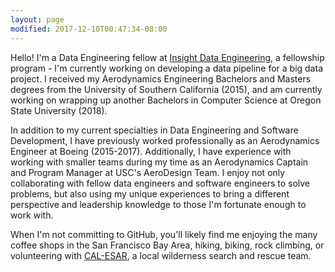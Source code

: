 ```yaml
---
layout: page
modified: 2017-12-10T00:47:34-08:00
---
```


Hello! I'm a Data Engineering fellow at [Insight Data Engineering](http://insightdataengineering.com/), a fellowship program - I'm currently working on developing a data pipeline for a big data project. I received my Aerodynamics Engineering Bachelors and Masters degrees from the University of Southern California (2015), and am currently working on wrapping up another Bachelors in Computer Science at Oregon State University (2018).

In addition to my current specialties in Data Engineering and Software Development, I have previously worked professionally as an Aerodynamics Engineer at Boeing (2015-2017). Additionally, I have experience with working with smaller teams during my time as an Aerodynamics Captain and Program Manager at USC's AeroDesign Team. I enjoy not only collaborating with fellow data engineers and software engineers to solve problems, but also using my unique experiences to bring a different perspective and leadership knowledge to those I'm fortunate enough to work with.

When I'm not committing to GitHub, you'll likely find me enjoying the many coffee shops in the San Francisco Bay Area, hiking, biking, rock climbing, or volunteering with [CAL-ESAR](http://www.cal-esar.org/), a local wilderness search and rescue team.

